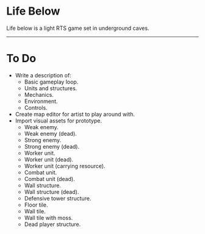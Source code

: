 # Life Below
Life below is a light RTS game set in underground caves.

---

# To Do
- Write a description of:
    - Basic gameplay loop.
    - Units and structures.
    - Mechanics.
    - Environment.
    - Controls.
- Create map editor for artist to play around with.
- Import visual assets for prototype.
    - Weak enemy.
    - Weak enemy (dead).
    - Strong enemy.
    - Strong enemy (dead).
    - Worker unit.
    - Worker unit (dead).
    - Worker unit (carrying resource).
    - Combat unit.
    - Combat unit (dead).
    - Wall structure.
    - Wall structure (dead).
    - Defensive tower structure.
    - Floor tile.
    - Wall tile.
    - Wall tile with moss.
    - Dead player structure.